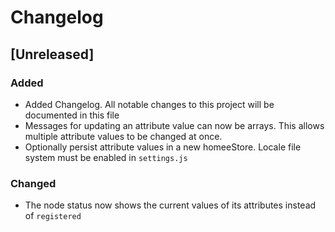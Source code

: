 # Changelog

## [Unreleased]
### Added
- Added Changelog. All notable changes to this project will be documented in this file
- Messages for updating an attribute value can now be arrays. This allows multiple attribute values to be changed at once.
- Optionally persist attribute values in a new homeeStore. Locale file system must be enabled in `settings.js`

### Changed
- The node status now shows the current values of its attributes instead of `registered`
